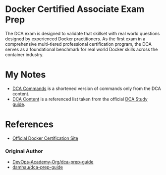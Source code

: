 # Docker Certified Associate Exam Prep
The DCA exam is designed to validate that skillset with real world questions designed by experienced Docker practitioners. As the first exam in a comprehensive multi-tiered professional certification program, the DCA serves as a foundational benchmark for real world Docker skills across the container industry.


# My Notes

* [DCA Commands](dca_commands.md) is a shortened version of commands only from the DCA content.
* [DCA Content](dca_content.md) is a referenced list taken from the official [DCA Study guide](http://tinyurl.com/y79baszg).


# References

* [Official Docker Certification Site](https://success.docker.com/certification)


### Original Author

* [DevOps-Academy-Org/dca-prep-guide](https://github.com/DevOps-Academy-Org/dca-prep-guide0)
* [damhau/dca-prep-guide](https://github.com/damhau/dca-prep-guide/tree/with-documentation-content)

